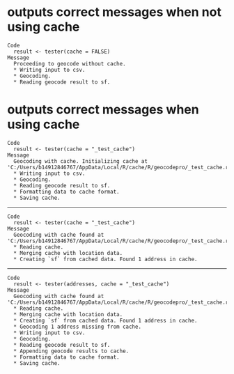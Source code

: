# outputs correct messages when not using cache

    Code
      result <- tester(cache = FALSE)
    Message
      Proceeding to geocode without cache.
      * Writing input to csv.
      * Geocoding.
      * Reading geocode result to sf.

# outputs correct messages when using cache

    Code
      result <- tester(cache = "_test_cache")
    Message
      Geocoding with cache. Initializing cache at 'C:/Users/b14912846767/AppData/Local/R/cache/R/geocodepro/_test_cache.rds'.
      * Writing input to csv.
      * Geocoding.
      * Reading geocode result to sf.
      * Formatting data to cache format.
      * Saving cache.

---

    Code
      result <- tester(cache = "_test_cache")
    Message
      Geocoding with cache found at 'C:/Users/b14912846767/AppData/Local/R/cache/R/geocodepro/_test_cache.rds'.
      * Reading cache.
      * Merging cache with location data.
      * Creating `sf` from cached data. Found 1 address in cache.

---

    Code
      result <- tester(addresses, cache = "_test_cache")
    Message
      Geocoding with cache found at 'C:/Users/b14912846767/AppData/Local/R/cache/R/geocodepro/_test_cache.rds'.
      * Reading cache.
      * Merging cache with location data.
      * Creating `sf` from cached data. Found 1 address in cache.
      * Geocoding 1 address missing from cache.
      * Writing input to csv.
      * Geocoding.
      * Reading geocode result to sf.
      * Appending geocode results to cache.
      * Formatting data to cache format.
      * Saving cache.

